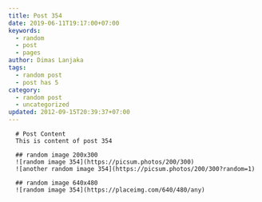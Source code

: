 ```yaml
---
title: Post 354
date: 2019-06-11T19:17:00+07:00
keywords:
  - random
  - post
  - pages
author: Dimas Lanjaka
tags:
  - random post
  - post has 5
category:
  - random post
  - uncategorized
updated: 2012-09-15T20:39:37+07:00
---
```


      # Post Content
      This is content of post 354

      ## random image 200x300
      ![random image 354](https://picsum.photos/200/300)
      ![another random image 354](https://picsum.photos/200/300?random=1)

      ## random image 640x480
      ![random image 354](https://placeimg.com/640/480/any)
      